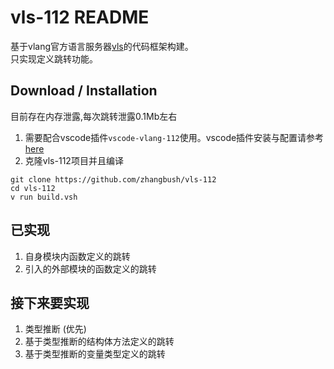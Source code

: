 # vls-112 README
基于vlang官方语言服务器[vls](https://github.com/vlang/vls)的代码框架构建。<br>
只实现定义跳转功能。

## Download / Installation
目前存在内存泄露,每次跳转泄露0.1Mb左右
1. 需要配合vscode插件`vscode-vlang-112`使用。vscode插件安装与配置请参考[here](https://github.com/zhangbush/vscode-vlang-112)
2. 克隆vls-112项目并且编译
```
git clone https://github.com/zhangbush/vls-112
cd vls-112
v run build.vsh
```
## 已实现
1. 自身模块内函数定义的跳转
2. 引入的外部模块的函数定义的跳转

## 接下来要实现
1. 类型推断 (优先)
2. 基于类型推断的结构体方法定义的跳转
3. 基于类型推断的变量类型定义的跳转
